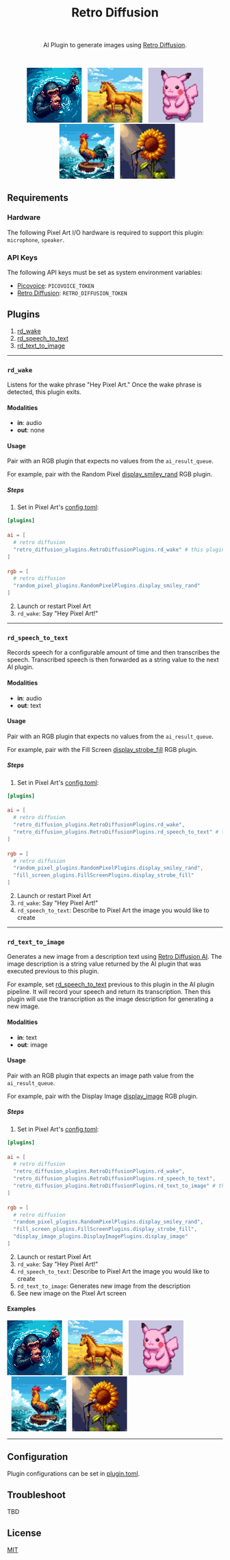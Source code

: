 <h1 align="center">Retro Diffusion</h1>
<br>
<p align="center">
  AI Plugin to generate images using <a href="https://www.retrodiffusion.ai">Retro Diffusion</a>.
</p>

<br>
<p align="center">
  <img src="assets/examples/chimpanzee_swimming_detailed.png" alt="chimpanzee_swimming_detailed.png" title="chimpanzee_swimming_detailed.png" width="128" height="128"/>
  <img src="assets/examples/golden_horse_running_in_an_open_field_detailed.png" alt="golden_horse_running_in_an_open_field_detailed.png" title="golden_horse_running_in_an_open_field_detailed.png" width="128" height="128" hspace="10"/>
  <img src="assets/examples/pink_pikachu_detailed.png" alt="pink_pikachu_detailed.png" title="pink_pikachu_detailed.png" width="128" height="128"/>
  <img src="assets/examples/rooster_sailing_on_a_bolt_in_the_ocean_detailed.png" alt="rooster_sailing_on_a_bolt_in_the_ocean_detailed.png" title="rooster_sailing_on_a_bolt_in_the_ocean_detailed.png" width="128" height="128" hspace="10"/>
  <img src="assets/examples/tall_sunflower_singing_in_a_microphone_detailed.png" alt="tall_sunflower_singing_in_a_microphone_detailed.png" title="tall_sunflower_singing_in_a_microphone_detailed.png" width="128" height="128"/>
</p>

## Requirements

### Hardware

The following Pixel Art I/O hardware is required to support this plugin: `microphone`, `speaker`.

### API Keys

The following API keys must be set as system environment variables:

- [Picovoice](https://console.picovoice.ai/signup#free): `PICOVOICE_TOKEN`
- [Retro Diffusion](https://www.retrodiffusion.ai): `RETRO_DIFFUSION_TOKEN`

## Plugins

1. [rd_wake](#rd_wake)
1. [rd_speech_to_text](#rd_speech_to_text)
1. [rd_text_to_image](#rd_text_to_image)

---

### `rd_wake`

Listens for the wake phrase "Hey Pixel Art." Once the wake phrase is detected, this plugin exits.

#### Modalities

- **in**: audio
- **out**: none

#### Usage

Pair with an RGB plugin that expects no values from the `ai_result_queue`.

For example, pair with the Random Pixel [display_smiley_rand](../../rgb/random_pixel/README.md#display_smiley_rand) RGB plugin.

##### Steps

1. Set in Pixel Art's [config.toml](../../../config.toml):
```toml
[plugins]

ai = [
  # retro diffusion
  "retro_diffusion_plugins.RetroDiffusionPlugins.rd_wake" # this plugin
]

rgb = [
  # retro diffusion
  "random_pixel_plugins.RandomPixelPlugins.display_smiley_rand"
]
```
2. Launch or restart Pixel Art
3. `rd_wake`: Say "Hey Pixel Art!"

---

### `rd_speech_to_text`

Records speech for a configurable amount of time and then transcribes the speech.
Transcribed speech is then forwarded as a string value to the next AI plugin.

#### Modalities

- **in**: audio
- **out**: text

#### Usage

Pair with an RGB plugin that expects no values from the `ai_result_queue`.

For example, pair with the Fill Screen [display_strobe_fill](../../rgb/fill_screen/README.md#display_strobe_fill) RGB plugin.

##### Steps

1. Set in Pixel Art's [config.toml](../../../config.toml):
```toml
[plugins]

ai = [
  # retro diffusion
  "retro_diffusion_plugins.RetroDiffusionPlugins.rd_wake",
  "retro_diffusion_plugins.RetroDiffusionPlugins.rd_speech_to_text" # this plugin
]

rgb = [
  # retro diffusion
  "random_pixel_plugins.RandomPixelPlugins.display_smiley_rand",
  "fill_screen_plugins.FillScreenPlugins.display_strobe_fill"
]
```
2. Launch or restart Pixel Art
3. `rd_wake`: Say "Hey Pixel Art!"
4. `rd_speech_to_text`: Describe to Pixel Art the image you would like to create

---

### `rd_text_to_image`

Generates a new image from a description text using [Retro Diffusion AI](https://www.retrodiffusion.ai).
The image description is a string value returned by the AI plugin that was executed previous to this plugin.

For example, set [rd_speech_to_text](#rd_speech_to_text) previous to this plugin in the AI plugin pipeline.
It will record your speech and return its transcription. Then this plugin will use the transcription as the
image description for generating a new image.

#### Modalities

- **in**: text
- **out**: image

#### Usage

Pair with an RGB plugin that expects an image path value from the `ai_result_queue`.

For example, pair with the Display Image [display_image](../../rgb/display_image/README.md#display_image) RGB plugin.

##### Steps

1. Set in Pixel Art's [config.toml](../../../config.toml):
```toml
[plugins]

ai = [
  # retro diffusion
  "retro_diffusion_plugins.RetroDiffusionPlugins.rd_wake",
  "retro_diffusion_plugins.RetroDiffusionPlugins.rd_speech_to_text",
  "retro_diffusion_plugins.RetroDiffusionPlugins.rd_text_to_image" # this plugin
]

rgb = [
  # retro diffusion
  "random_pixel_plugins.RandomPixelPlugins.display_smiley_rand",
  "fill_screen_plugins.FillScreenPlugins.display_strobe_fill",
  "display_image_plugins.DisplayImagePlugins.display_image"
]
```
2. Launch or restart Pixel Art
3. `rd_wake`: Say "Hey Pixel Art!"
4. `rd_speech_to_text`: Describe to Pixel Art the image you would like to create
5. `rd_text_to_image`: Generates new image from the description
6. See new image on the Pixel Art screen

#### Examples

<p align="left">
  <img src="assets/examples/chimpanzee_swimming_detailed.png" alt="chimpanzee_swimming_detailed.png" title="chimpanzee_swimming_detailed.png" width="128" height="128"/>
  <img src="assets/examples/golden_horse_running_in_an_open_field_detailed.png" alt="golden_horse_running_in_an_open_field_detailed.png" title="golden_horse_running_in_an_open_field_detailed.png" width="128" height="128" hspace="10"/>
  <img src="assets/examples/pink_pikachu_detailed.png" alt="pink_pikachu_detailed.png" title="pink_pikachu_detailed.png" width="128" height="128"/>
  <img src="assets/examples/rooster_sailing_on_a_bolt_in_the_ocean_detailed.png" alt="rooster_sailing_on_a_bolt_in_the_ocean_detailed.png" title="rooster_sailing_on_a_bolt_in_the_ocean_detailed.png" width="128" height="128" hspace="10"/>
  <img src="assets/examples/tall_sunflower_singing_in_a_microphone_detailed.png" alt="tall_sunflower_singing_in_a_microphone_detailed.png" title="tall_sunflower_singing_in_a_microphone_detailed.png" width="128" height="128"/>
</p>

---

## Configuration

Plugin configurations can be set in [plugin.toml](plugin.toml).

## Troubleshoot

TBD

## License

[MIT](LICENSE)
